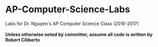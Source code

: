# AP-Computer-Science-Labs
Labs for Dr. Nguyen's AP Computer Science Class (2016-2017) <br>
<br>
<b>Unless otherwise noted by committer, assume all code is written by Robert Ciliberto</b>
